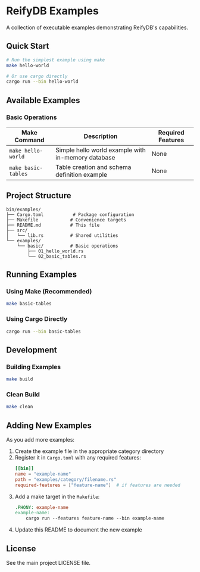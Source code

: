 # ReifyDB Examples

A collection of executable examples demonstrating ReifyDB's capabilities.

## Quick Start

```bash
# Run the simplest example using make
make hello-world

# Or use cargo directly
cargo run --bin hello-world
```

## Available Examples

### Basic Operations

| Make Command | Description | Required Features |
|--------------|-------------|-------------------|
| `make hello-world` | Simple hello world example with in-memory database | None |
| `make basic-tables` | Table creation and schema definition example | None |

## Project Structure

```
bin/examples/
├── Cargo.toml           # Package configuration
├── Makefile            # Convenience targets
├── README.md           # This file
├── src/
│   └── lib.rs          # Shared utilities
└── examples/
    └── basic/          # Basic operations
        ├── 01_hello_world.rs
        └── 02_basic_tables.rs
```

## Running Examples

### Using Make (Recommended)
```bash
make basic-tables
```

### Using Cargo Directly
```bash
cargo run --bin basic-tables
```

## Development

### Building Examples
```bash
make build
```

### Clean Build
```bash
make clean
```

## Adding New Examples

As you add more examples:

1. Create the example file in the appropriate category directory
2. Register it in `Cargo.toml` with any required features:
   ```toml
   [[bin]]
   name = "example-name"
   path = "examples/category/filename.rs"
   required-features = ["feature-name"]  # if features are needed
   ```
3. Add a make target in the `Makefile`:
   ```makefile
   .PHONY: example-name
   example-name:
       cargo run --features feature-name --bin example-name
   ```
4. Update this README to document the new example


## License

See the main project LICENSE file.